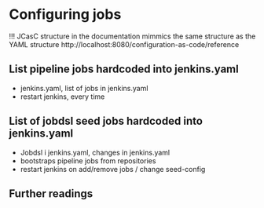 # Configuring jobs

!!! JCasC structure in the documentation mimmics the same structure as the YAML structure
http://localhost:8080/configuration-as-code/reference

## List pipeline jobs hardcoded into jenkins.yaml

- jenkins.yaml, list of jobs in jenkins.yaml
- restart jenkins, every time

## List of jobdsl seed jobs hardcoded into jenkins.yaml

- Jobdsl i jenkins.yaml, changes in jenkins.yaml
- bootstraps pipeline jobs from repositories
- restart jenkins on add/remove jobs / change seed-config

## Further readings
